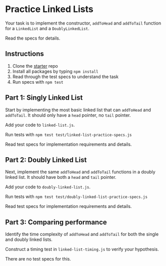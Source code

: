 # Practice Linked Lists

Your task is to implement the constructor, `addToHead` and `addToTail` function for a `LinkedList` and a `DoublyLinkedList`.

Read the specs for details.

## Instructions

1. Clone the [starter] repo
2. Install all packages by typing `npm install`
3. Read through the test specs to understand the task
4. Run specs with `npm test`

## Part 1: Singly Linked List

Start by implementing the most basic linked list that can `addToHead` and
`addToTail`. It should only have a `head` pointer, no `tail` pointer.

Add your code to `linked-list.js`.

Run tests with `npm test test/linked-list-practice-specs.js`

Read test specs for implementation requirements and details.

## Part 2: Doubly Linked List

Next, implement the same `addToHead` and `addToTail` functions in a doubly
linked list. It should have both a `head` and `tail` pointer.

Add your code to `doubly-linked-list.js`.

Run tests with `npm test test/doubly-linked-list-practice-specs.js`

Read test specs for implementation requirements and details.

## Part 3: Comparing performance

Identify the time complexity of `addToHead` and `addToTail` for both the
single and doubly linked lists.

Construct a timing test in `linked-list-timing.js` to verify your hypothesis.

There are no test specs for this.

[starter]: https://github.com/appacademy-starters/practice-linked-lists